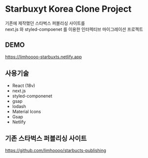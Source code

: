 # Starbuxyt Korea Clone Project

기존에 제작했던 스타벅스 퍼블리싱 사이트를<br>
next.js 와 styled-compoenet 를 이용한 인터렉티브 마이그레이션 프로젝트

## DEMO

https://limhoooo-starbuxts.netlify.app<br/>

## 사용기술

- React (18v) <br>
- next.js
- styled-componenet<br>
- gsap<br>
- lodash<br>
- Material Icons<br>
- Gsap<br>
- Netlify <br>

## 기존 스타벅스 퍼블리싱 사이트

https://github.com/limhoooo/starbucts-publishing
